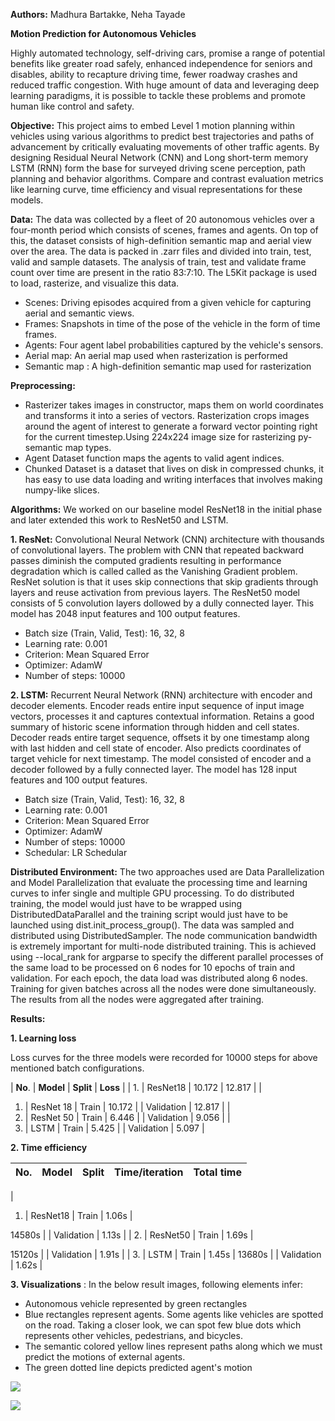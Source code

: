 **Authors:** Madhura Bartakke, Neha Tayade


**Motion Prediction for Autonomous Vehicles**

Highly automated technology, self-driving cars, promise a range of potential benefits like greater road safely, enhanced independence for seniors and disables, ability to recapture driving time, fewer roadway crashes and reduced traffic congestion. With huge amount of data and leveraging deep learning paradigms, it is possible to tackle these problems and promote human like control and safety.

**Objective:** This project aims to embed Level 1 motion planning within vehicles using various algorithms to predict best trajectories and paths of advancement by critically evaluating movements of other traffic agents. By designing Residual Neural Network (CNN) and Long short-term memory LSTM (RNN) form the base for surveyed driving scene perception, path planning and behavior algorithms. Compare and contrast evaluation metrics like learning curve, time efficiency and visual representations for these models.

**Data:** The data was collected by a fleet of 20 autonomous vehicles over a four-month period which consists of scenes, frames and agents. On top of this, the dataset consists of high-definition semantic map and aerial view over the area. The data is packed in .zarr files and divided into train, test, valid and sample datasets. The analysis of train, test and validate frame count over time are present in the ratio 83:7:10. The L5Kit package is used to load, rasterize, and visualize this data.

- Scenes: Driving episodes acquired from a given vehicle for capturing aerial and semantic views.
- Frames: Snapshots in time of the pose of the vehicle in the form of time frames.
- Agents: Four agent label probabilities captured by the vehicle&#39;s sensors.
- Aerial map: An aerial map used when rasterization is performed
- Semantic map : A high-definition semantic map used for rasterization

**Preprocessing: ­**

- Rasterizer takes images in constructor, maps them on world coordinates and transforms it into a series of vectors. Rasterization crops images around the agent of interest to generate a forward vector pointing right for the current timestep.Using 224x224 image size for rasterizing py-semantic map types.
- Agent Dataset function maps the agents to valid agent indices.
- Chunked Dataset is a dataset that lives on disk in compressed chunks, it has easy to use data loading and writing interfaces that involves making numpy-like slices.

**Algorithms:** We worked on our baseline model ResNet18 in the initial phase and later extended this work to ResNet50 and LSTM.

**1. ResNet:** Convolutional Neural Network (CNN) architecture with thousands of convolutional layers. The problem with CNN that repeated backward passes diminish the computed gradients resulting in performance degradation which is called called as the Vanishing Gradient problem. ResNet solution is that it uses skip connections that skip gradients through layers and reuse activation from previous layers. The ResNet50 model consists of 5 convolution layers dollowed by a dully connected layer. This model has 2048 input features and 100 output features.

- Batch size (Train, Valid, Test): 16, 32, 8
- Learning rate: 0.001
- Criterion: Mean Squared Error
- Optimizer: AdamW
- Number of steps: 10000

**2. LSTM:** Recurrent Neural Network (RNN) architecture with encoder and decoder elements. Encoder reads entire input sequence of input image vectors, processes it and captures contextual information. Retains a good summary of historic scene information through hidden and cell states. Decoder reads entire target sequence, offsets it by one timestamp along with last hidden and cell state of encoder. Also predicts coordinates of target vehicle for next timestamp. The model consisted of encoder and a decoder followed by a fully connected layer. The model has 128 input features and 100 output features.

- Batch size (Train, Valid, Test): 16, 32, 8
- Learning rate: 0.001
- Criterion: Mean Squared Error
- Optimizer: AdamW
- Number of steps: 10000
- Schedular: LR Schedular

**Distributed Environment:** The two approaches used are Data Parallelization and Model Parallelization that evaluate the processing time and learning curves to infer single and multiple GPU processing. To do distributed training, the model would just have to be wrapped using DistributedDataParallel and the training script would just have to be launched using dist.init\_process\_group(). The data was sampled and distributed using DistributedSampler. The node communication bandwidth is extremely important for multi-node distributed training. This is achieved using --local\_rank for argparse to specify the different parallel processes of the same load to be processed on 6 nodes for 10 epochs of train and validation. For each epoch, the data load was distributed along 6 nodes. Training for given batches across all the nodes were done simultaneously. The results from all the nodes were aggregated after training.

**Results:**

**1. Learning loss**

Loss curves for the three models were recorded for 10000 steps for above mentioned batch configurations.

| **No**. | **Model** | **Split** | **Loss** |
| 1. | ResNet18 | 10.172 | 12.817 |
|
1. |
ResNet 18
 | Train | 10.172 |
| Validation | 12.817 |
|
2. |
ResNet 50
 | Train | 6.446 |
| Validation | 9.056 |
|
3. |
LSTM
 | Train | 5.425 |
| Validation | 5.097 |

**2. Time efficiency**

| **No**. | **Model** | **Split** | **Time/iteration** | **Total time** |
| --- | --- | --- | --- | --- |
|
1. |
ResNet18 | Train | 1.06s |

14580s |
| Validation | 1.13s |
|
2. |
ResNet50
 | Train | 1.69s |

15120s |
| Validation | 1.91s |
|
3. |
LSTM
 | Train | 1.45s |
13680s |
| Validation | 1.62s |

**3. Visualizations** : In the below result images, following elements infer:

- Autonomous vehicle represented by green rectangles
- Blue rectangles represent agents. Some agents like vehicles are spotted on the road. Taking a closer look, we can spot few blue dots which represents other vehicles, pedestrians, and bicycles.
- The semantic colored yellow lines represent paths along which we must predict the motions of external agents.
- The green dotted line depicts predicted agent&#39;s motion

![](RackMultipart20201214-4-j0ifhd_html_6bc47c3c1bddb2aa.png)

![](RackMultipart20201214-4-j0ifhd_html_7fc56c7804b5d6c9.png)
